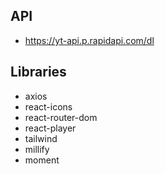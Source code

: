 ## API

- https://yt-api.p.rapidapi.com/dl

## Libraries

- axios
- react-icons
- react-router-dom
- react-player
- tailwind
- millify
- moment
